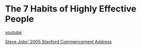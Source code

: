 
# The 7 Habits of Highly Effective People

[youtube](https://www.youtube.com/watch?v=ktlTxC4QG8g)

[Steve Jobs' 2005 Stanford Commencement Address](https://www.youtube.com/watch?v=UF8uR6Z6KLc&t=619s)